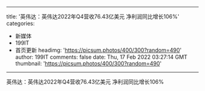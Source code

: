 
---
title: '英伟达：英伟达2022年Q4营收76.43亿美元 净利润同比增长106%'
categories: 
 - 新媒体
 - 199IT
 - 首页更新
headimg: 'https://picsum.photos/400/300?random=490'
author: 199IT
comments: false
date: Thu, 17 Feb 2022 03:27:14 GMT
thumbnail: 'https://picsum.photos/400/300?random=490'
---

<div>   
英伟达：英伟达2022年Q4营收76.43亿美元 净利润同比增长106%  
</div>
            